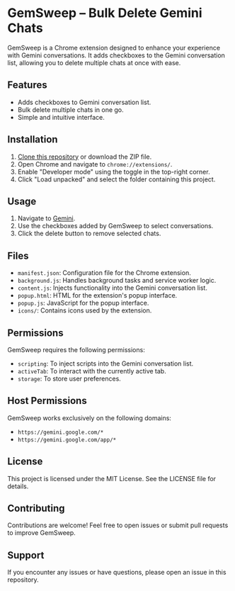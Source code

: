 # GemSweep – Bulk Delete Gemini Chats

GemSweep is a Chrome extension designed to enhance your experience with Gemini conversations. It adds checkboxes to the Gemini conversation list, allowing you to delete multiple chats at once with ease.

## Features

- Adds checkboxes to Gemini conversation list.
- Bulk delete multiple chats in one go.
- Simple and intuitive interface.

## Installation

1. [Clone this repository](https://github.com/sajeell/gemsweep) or download the ZIP file.
2. Open Chrome and navigate to `chrome://extensions/`.
3. Enable "Developer mode" using the toggle in the top-right corner.
4. Click "Load unpacked" and select the folder containing this project.

## Usage

1. Navigate to [Gemini](https://gemini.google.com/).
2. Use the checkboxes added by GemSweep to select conversations.
3. Click the delete button to remove selected chats.

## Files

- `manifest.json`: Configuration file for the Chrome extension.
- `background.js`: Handles background tasks and service worker logic.
- `content.js`: Injects functionality into the Gemini conversation list.
- `popup.html`: HTML for the extension's popup interface.
- `popup.js`: JavaScript for the popup interface.
- `icons/`: Contains icons used by the extension.

## Permissions

GemSweep requires the following permissions:

- `scripting`: To inject scripts into the Gemini conversation list.
- `activeTab`: To interact with the currently active tab.
- `storage`: To store user preferences.

## Host Permissions

GemSweep works exclusively on the following domains:

- `https://gemini.google.com/*`
- `https://gemini.google.com/app/*`

## License

This project is licensed under the MIT License. See the LICENSE file for details.

## Contributing

Contributions are welcome! Feel free to open issues or submit pull requests to improve GemSweep.

## Support

If you encounter any issues or have questions, please open an issue in this repository.
